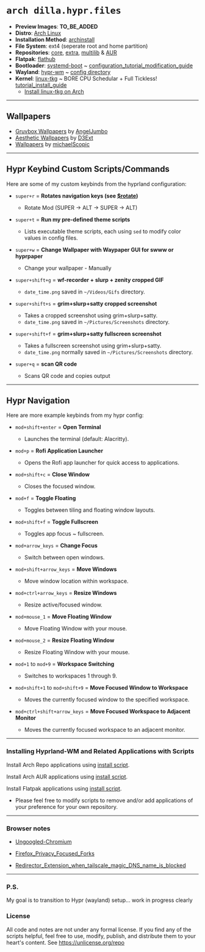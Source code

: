 # `arch dilla.hypr.files`

- **Preview Images**: **TO_BE_ADDED**
- **Distro**: [Arch Linux](https://archlinux.org/)
- **Installation Method**: [archinstall](https://github.com/archlinux/archinstall)
- **File System**: ext4 (seperate root and home partition)
- **Repositories**: [core](https://archlinux.org/packages/?sort=&arch=any&repo=Core&q=&maintainer=&flagged=), [extra](https://archlinux.org/packages/?sort=&arch=any&repo=Extra&q=&maintainer=&flagged=), [multilib](https://archlinux.org/packages/?sort=&repo=Multilib&q=&maintainer=&flagged=) & [AUR](https://aur.archlinux.org/packages)
- **Flatpak**: [flathub](https://flathub.org/)
- **Bootloader**: [systemd-boot](https://github.com/ivandavidov/systemd-boot) ~ [configuration_tutorial_modification_guide](https://github.com/dillacorn/arch-hypr-dots/blob/main/extra_notes/install_linux-tkg.md)
- **Wayland**: [hypr-wm](https://github.com/hyprwm/Hyprland) ~ [config directory](https://github.com/dillacorn/arch-hypr-dots/tree/main/config/hypr)
- **Kernel**: [linux-tkg](https://github.com/Frogging-Family/linux-tkg) ~ BORE CPU Schedular + Full Tickless! [tutorial_install_guide](https://github.com/dillacorn/arch-hypr-dots/blob/main/extra_notes/install_linux-tkg.md)
  - [Install linux-tkg on Arch](https://github.com/Frogging-Family/linux-tkg?tab=readme-ov-file#arch--derivatives)

---

## Wallpapers
- [Gruvbox Wallpapers](https://github.com/AngelJumbo/gruvbox-wallpapers) by [AngelJumbo](https://github.com/AngelJumbo)
- [Aesthetic Wallpapers](https://github.com/D3Ext/aesthetic-wallpapers) by [D3Ext](https://github.com/D3Ext)
- [Wallpapers](https://github.com/michaelScopic/Wallpapers) by [michaelScopic](https://github.com/michaelScopic)

---

## Hypr Keybind Custom Scripts/Commands

Here are some of my custom keybinds from the hyprland configuration:
  
- `super+r` = **Rotates navigation keys (see [$rotate](https://github.com/dillacorn/arch-hypr-dots/tree/main/config/hypr/hyprland.conf))**
  - Rotate Mod (SUPER -> ALT -> SUPER -> ALT)

- `super+t` = **Run my pre-defined theme scripts**
  - Lists executable theme scripts, each using `sed` to modify color values in config files.

- `super+w` = **Change Wallpaper with Waypaper GUI for swww or hyprpaper**
  - Change your wallpaper - Manually

- `super+shift+g` = **wf-recorder + slurp + zenity cropped GIF**  
  - `date_time.png` saved in `~/Videos/Gifs` directory.
  
- `super+shift+s` = **grim+slurp+satty cropped screenshot**  
  - Takes a cropped screenshot using grim+slurp+satty.
  - `date_time.png` saved in `~/Pictures/Screenshots` directory.

- `super+shift+f` = **grim+slurp+satty fullscreen screenshot**  
  - Takes a fullscreen screenshot using grim+slurp+satty.
  - `date_time.png` normally saved in `~/Pictures/Screenshots` directory.

- `super+q` = **scan QR code**  
  - Scans QR code and copies output

---

## Hypr Navigation

Here are more example keybinds from my hypr config:

- `mod+shift+enter` = **Open Terminal**
  - Launches the terminal (default: Alacritty).

- `mod+p` = **Rofi Application Launcher**
  - Opens the Rofi app launcher for quick access to applications.

- `mod+shift+c` = **Close Window**
  - Closes the focused window.

- `mod+f` = **Toggle Floating**
  - Toggles between tiling and floating window layouts.

- `mod+shift+f` = **Toggle Fullscreen**
  - Toggles app focus ~ fullscreen.

- `mod+arrow_keys` = **Change Focus**
  - Switch between open windows.

- `mod+shift+arrow_keys` = **Move Windows**
  - Move window location within workspace.

- `mod+ctrl+arrow_keys` = **Resize Windows**
  - Resize active/focused window.

- `mod+mouse_1` = **Move Floating Window**
  - Move Floating Window with your mouse.

- `mod+mouse_2` = **Resize Floating Window**
  - Resize Floating Window with your mouse.

- `mod+1` to `mod+9` = **Workspace Switching**  
  - Switches to workspaces 1 through 9.

- `mod+shift+1` to `mod+shift+9` = **Move Focused Window to Workspace**  
  - Moves the currently focused window to the specified workspace.
 
- `mod+ctrl+shift+arrow_keys` = **Move Focused Workspace to Adjacent Monitor**  
  - Moves the currently focused workspace to an adjacent monitor.

---

### Installing Hyprland-WM and Related Applications with Scripts

Install Arch Repo applications using [install script](https://github.com/dillacorn/arch-hypr-dots/blob/main/scripts/install_arch_repo_apps.sh).

Install Arch AUR applications using [install script](https://github.com/dillacorn/arch-hypr-dots/blob/main/scripts/install_aur_repo_apps.sh).

Install Flatpak applications using [install script](https://github.com/dillacorn/arch-hypr-dots/blob/main/scripts/install_flatpak_apps.sh).

- Please feel free to modify scripts to remove and/or add applications of your preference for your own repository.

---

### Browser notes

- [Ungoogled-Chromium](https://github.com/dillacorn/arch-hypr-dots/blob/main/browser_notes/ungoogled-chromium.md)

- [Firefox_Privacy_Focused_Forks](https://github.com/dillacorn/arch-hypr-dots/blob/main/browser_notes/firefox_privacy_focused_forks.md)

- [Redirector_Extension_when_tailscale_magic_DNS_name_is_blocked](https://github.com/dillacorn/arch-hypr-dots/blob/main/browser_notes/redirector_extension_redirect_example.png)

---

### P.S.
My goal is to transition to Hypr (wayland) setup... work in progress clearly

### License
All code and notes are not under any formal license. If you find any of the scripts helpful, feel free to use, modify, publish, and distribute them to your heart's content. See https://unlicense.org/repo
